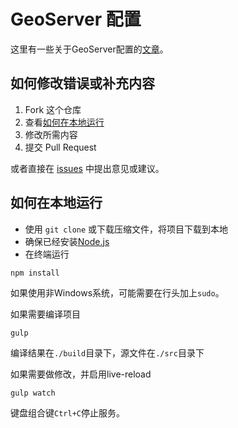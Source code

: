 # GeoServer 配置

这里有一些关于GeoServer配置的[文章](http://princessgod.github.io/GeoserverConfig/)。

## 如何修改错误或补充内容

1. Fork 这个仓库
2. 查看[如何在本地运行](#如何在本地运行)
3. 修改所需内容
4. 提交 Pull Request

或者直接在 [issues](https://github.com/PrincessGod/GeoserverConfig/issues) 中提出意见或建议。

## 如何在本地运行

* 使用 `git clone` 或下载压缩文件，将项目下载到本地
* 确保已经安装[Node.js](https://nodejs.org/en/)
* 在终端运行

```
npm install
```
    
如果使用非Windows系统，可能需要在行头加上`sudo`。

如果需要编译项目

    gulp
    
编译结果在`./build`目录下，源文件在`./src`目录下

如果需要做修改，并启用live-reload

    gulp watch
    
键盘组合键`Ctrl+C`停止服务。

